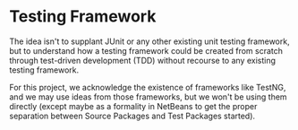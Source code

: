 # Testing Framework

The idea isn't to supplant JUnit or any other existing unit testing framework, 
but to understand how a testing framework could be created from scratch through 
test-driven development (TDD) without recourse to any existing testing 
framework.

For this project, we acknowledge the existence of frameworks like TestNG, and we 
may use ideas from those frameworks, but we won't be using them directly (except 
maybe as a formality in NetBeans to get the proper separation between Source 
Packages and Test Packages started).